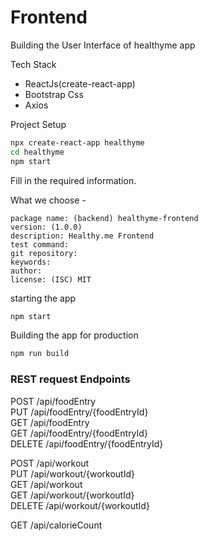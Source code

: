 # Frontend 

Building the User Interface of healthyme app


Tech Stack

- ReactJs(create-react-app)
- Bootstrap Css
- Axios

Project Setup

```bash
npx create-react-app healthyme
cd healthyme
npm start
```

Fill in the required information.

What we choose - 

```
package name: (backend) healthyme-frontend
version: (1.0.0)
description: Healthy.me Frontend
test command:
git repository:
keywords:
author:
license: (ISC) MIT
```


starting the app
```bash
npm start
```

Building the app for production
```bash
npm run build
```



### REST request Endpoints 

POST /api/foodEntry  
PUT /api/foodEntry/{foodEntryId}  
GET /api/foodEntry  
GET /api/foodEntry/{foodEntryId}  
DELETE /api/foodEntry/{foodEntryId}  

POST /api/workout  
PUT /api/workout/{workoutId}  
GET /api/workout  
GET /api/workout/{workoutId}  
DELETE /api/workout/{workoutId}  

GET /api/calorieCount  
